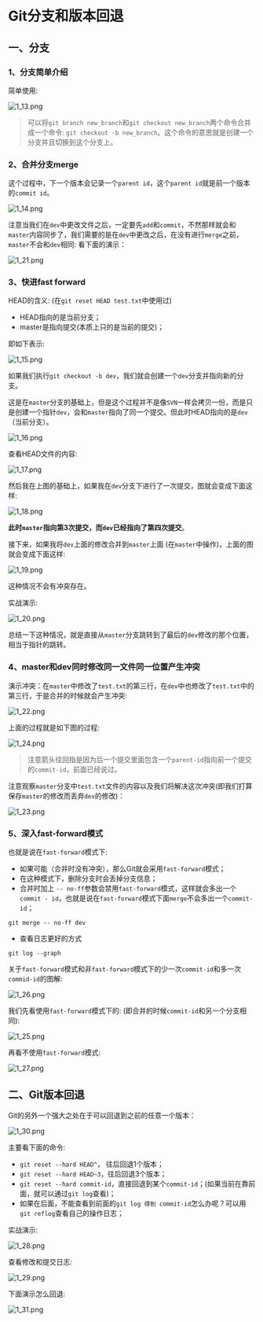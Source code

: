 # Git分支和版本回退

## 一、分支

### 1、分支简单介绍

简单使用:

![1_13.png](images/1_13.png)

> 可以将`git branch new_branch`和`git checkout new_branch`两个命令合并成一个命令:
> `git checkout -b new_branch`。这个命令的意思就是创建一个分支并且切换到这个分支上。

### 2、合并分支merge

这个过程中，下一个版本会记录一个`parent id`，这个`parent id`就是前一个版本的`commit id`。

![1_14.png](images/1_14.png)



注意当我们在`dev`中更改文件之后，一定要先`add`和`commit`，不然那样就会和`master`内容同步了，我们需要的是在`dev`中更改之后，在没有进行`merge`之前，`master`不会和`dev`相同: 看下面的演示：

![1_21.png](images/1_21.png)

### 3、快进fast forward

HEAD的含义: (在`git reset HEAD test.txt`中使用过)

* HEAD指向的是当前分支；
* master是指向提交(本质上只的是当前的提交)；

即如下表示:

![1_15.png](images/1_15.png)

如果我们执行`git checkout -b dev`，我们就会创建一个`dev`分支并指向新的分支。

这是在`master`分支的基础上，但是这个过程并不是像`SVN`一样会拷贝一份，而是只是创建一个指针`dev`，会和`master`指向了同一个提交。但此时HEAD指向的是`dev`（当前分支）。

![1_16.png](images/1_16.png)

查看HEAD文件的内容:

![1_17.png](images/1_17.png)

然后我在上图的基础上，如果我在`dev`分支下进行了一次提交，图就会变成下面这样:

![1_18.png](images/1_18.png)

**此时`master`指向第3次提交，而`dev`已经指向了第四次提交**。

接下来，如果我将`dev`上面的修改合并到`master`上面 (在`master`中操作)，上面的图就会变成下面这样:

![1_19.png](images/1_19.png)

这种情况不会有冲突存在。

实战演示:

![1_20.png](images/1_20.png)

总结一下这种情况，就是直接从`master`分支跳转到了最后的`dev`修改的那个位置，相当于指针的跳转。

### 4、master和dev同时修改同一文件同一位置产生冲突

演示冲突：在`master`中修改了`test.txt`的第三行，在`dev`中也修改了`test.txt`中的第三行，于是合并的时候就会产生冲突:

![1_22.png](images/1_22.png)

上面的过程就是如下图的过程:

![1_24.png](images/1_24.png)

> 注意箭头往回指是因为后一个提交里面包含一个`parent-id`指向前一个提交的`commit-id`，前面已经说过。

注意观察`master`分支中`test.txt`文件的内容以及我们将解决这次冲突(即我们打算保存`master`的修改而丢弃`dev`的修改)：

![1_23.png](images/1_23.png)

### 5、深入fast-forward模式

也就是说在`fast-forward`模式下:

* 如果可能（合并时没有冲突），那么Git就会采用`fast-forward`模式；
* 在这种模式下，删除分支时会丢掉分支信息；
* 合并时加上 `-- no-ff`参数会禁用`fast-forward`模式，这样就会多出一个`commit - id`，也就是说在`fast-forward`模式下面`merge`不会多出一个`commit-id`；

```shell
git merge -- no-ff dev
```

* 查看日志更好的方式

```shell
git log --graph
```

关于`fast-forward`模式和非`fast-forward`模式下的少一次`commit-id`和多一次`commid-id`的图解:

![1_26.png](images/1_26.png)

我们先看使用`fast-forward`模式下的: (即合并的时候`commit-id`和另一个分支相同):

![1_25.png](images/1_25.png)

再看不使用`fast-forward`模式:

![1_27.png](images/1_27.png)

## 二、Git版本回退

Git的另外一个强大之处在于可以回退到之前的任意一个版本：

![1_30.png](images/1_30.png)

主要看下面的命令:

* `git reset --hard HEAD^`， 往后回退1个版本；
* `git reset --hard HEAD~3`，往后回退3个版本；
* `git reset --hard commit-id`，直接回退到某个`commit-id`；(如果当前在靠前面，就可以通过`git log`查看)；
* 如果在后面，不能查看到前面的`git log 得到 commit-id`怎么办呢？可以用`git reflog`查看自己的操作日志；

实战演示:

![1_28.png](images/1_28.png)

查看修改和提交日志:

![1_29.png](images/1_29.png)

下面演示怎么回退:

![1_31.png](images/1_31.png)